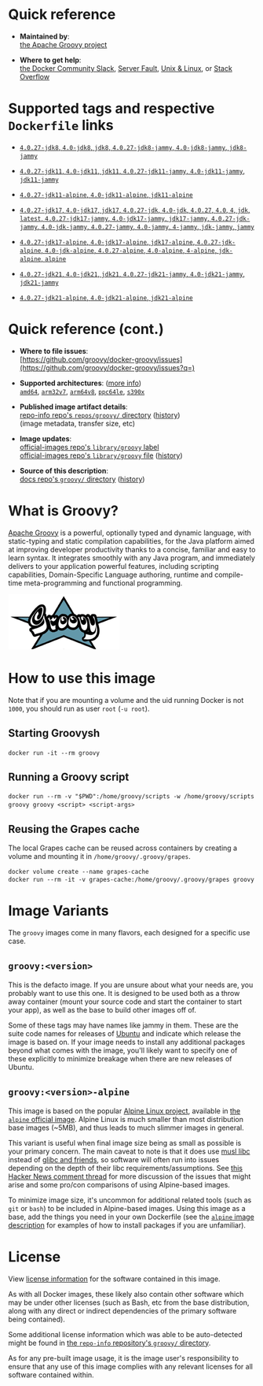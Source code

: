 <!--

********************************************************************************

WARNING:

    DO NOT EDIT "groovy/README.md"

    IT IS AUTO-GENERATED

    (from the other files in "groovy/" combined with a set of templates)

********************************************************************************

-->

# Quick reference

-	**Maintained by**:  
	[the Apache Groovy project](https://github.com/groovy/docker-groovy)

-	**Where to get help**:  
	[the Docker Community Slack](https://dockr.ly/comm-slack), [Server Fault](https://serverfault.com/help/on-topic), [Unix & Linux](https://unix.stackexchange.com/help/on-topic), or [Stack Overflow](https://stackoverflow.com/help/on-topic)

# Supported tags and respective `Dockerfile` links

-	[`4.0.27-jdk8`, `4.0-jdk8`, `jdk8`, `4.0.27-jdk8-jammy`, `4.0-jdk8-jammy`, `jdk8-jammy`](https://github.com/groovy/docker-groovy/blob/56e8c6f9da9d12e66437fab7e591eb1cd535f731/jdk8/Dockerfile)

-	[`4.0.27-jdk11`, `4.0-jdk11`, `jdk11`, `4.0.27-jdk11-jammy`, `4.0-jdk11-jammy`, `jdk11-jammy`](https://github.com/groovy/docker-groovy/blob/56e8c6f9da9d12e66437fab7e591eb1cd535f731/jdk11/Dockerfile)

-	[`4.0.27-jdk11-alpine`, `4.0-jdk11-alpine`, `jdk11-alpine`](https://github.com/groovy/docker-groovy/blob/56e8c6f9da9d12e66437fab7e591eb1cd535f731/jdk11-alpine/Dockerfile)

-	[`4.0.27-jdk17`, `4.0-jdk17`, `jdk17`, `4.0.27-jdk`, `4.0-jdk`, `4.0.27`, `4.0`, `4`, `jdk`, `latest`, `4.0.27-jdk17-jammy`, `4.0-jdk17-jammy`, `jdk17-jammy`, `4.0.27-jdk-jammy`, `4.0-jdk-jammy`, `4.0.27-jammy`, `4.0-jammy`, `4-jammy`, `jdk-jammy`, `jammy`](https://github.com/groovy/docker-groovy/blob/56e8c6f9da9d12e66437fab7e591eb1cd535f731/jdk17/Dockerfile)

-	[`4.0.27-jdk17-alpine`, `4.0-jdk17-alpine`, `jdk17-alpine`, `4.0.27-jdk-alpine`, `4.0-jdk-alpine`, `4.0.27-alpine`, `4.0-alpine`, `4-alpine`, `jdk-alpine`, `alpine`](https://github.com/groovy/docker-groovy/blob/56e8c6f9da9d12e66437fab7e591eb1cd535f731/jdk17-alpine/Dockerfile)

-	[`4.0.27-jdk21`, `4.0-jdk21`, `jdk21`, `4.0.27-jdk21-jammy`, `4.0-jdk21-jammy`, `jdk21-jammy`](https://github.com/groovy/docker-groovy/blob/56e8c6f9da9d12e66437fab7e591eb1cd535f731/jdk21/Dockerfile)

-	[`4.0.27-jdk21-alpine`, `4.0-jdk21-alpine`, `jdk21-alpine`](https://github.com/groovy/docker-groovy/blob/56e8c6f9da9d12e66437fab7e591eb1cd535f731/jdk21-alpine/Dockerfile)

# Quick reference (cont.)

-	**Where to file issues**:  
	[https://github.com/groovy/docker-groovy/issues](https://github.com/groovy/docker-groovy/issues?q=)

-	**Supported architectures**: ([more info](https://github.com/docker-library/official-images#architectures-other-than-amd64))  
	[`amd64`](https://hub.docker.com/r/amd64/groovy/), [`arm32v7`](https://hub.docker.com/r/arm32v7/groovy/), [`arm64v8`](https://hub.docker.com/r/arm64v8/groovy/), [`ppc64le`](https://hub.docker.com/r/ppc64le/groovy/), [`s390x`](https://hub.docker.com/r/s390x/groovy/)

-	**Published image artifact details**:  
	[repo-info repo's `repos/groovy/` directory](https://github.com/docker-library/repo-info/blob/master/repos/groovy) ([history](https://github.com/docker-library/repo-info/commits/master/repos/groovy))  
	(image metadata, transfer size, etc)

-	**Image updates**:  
	[official-images repo's `library/groovy` label](https://github.com/docker-library/official-images/issues?q=label%3Alibrary%2Fgroovy)  
	[official-images repo's `library/groovy` file](https://github.com/docker-library/official-images/blob/master/library/groovy) ([history](https://github.com/docker-library/official-images/commits/master/library/groovy))

-	**Source of this description**:  
	[docs repo's `groovy/` directory](https://github.com/docker-library/docs/tree/master/groovy) ([history](https://github.com/docker-library/docs/commits/master/groovy))

# What is Groovy?

[Apache Groovy](http://groovy-lang.org/) is a powerful, optionally typed and dynamic language, with static-typing and static compilation capabilities, for the Java platform aimed at improving developer productivity thanks to a concise, familiar and easy to learn syntax. It integrates smoothly with any Java program, and immediately delivers to your application powerful features, including scripting capabilities, Domain-Specific Language authoring, runtime and compile-time meta-programming and functional programming.

![logo](https://raw.githubusercontent.com/docker-library/docs/bb5fc730ed18c45d86425f9fa4265d50cb795ec8/groovy/logo.png)

# How to use this image

Note that if you are mounting a volume and the uid running Docker is not `1000`, you should run as user `root` (`-u root`).

## Starting Groovysh

`docker run -it --rm groovy`

## Running a Groovy script

`docker run --rm -v "$PWD":/home/groovy/scripts -w /home/groovy/scripts groovy groovy <script> <script-args>`

## Reusing the Grapes cache

The local Grapes cache can be reused across containers by creating a volume and mounting it in `/home/groovy/.groovy/grapes`.

```console
docker volume create --name grapes-cache
docker run --rm -it -v grapes-cache:/home/groovy/.groovy/grapes groovy
```

# Image Variants

The `groovy` images come in many flavors, each designed for a specific use case.

## `groovy:<version>`

This is the defacto image. If you are unsure about what your needs are, you probably want to use this one. It is designed to be used both as a throw away container (mount your source code and start the container to start your app), as well as the base to build other images off of.

Some of these tags may have names like jammy in them. These are the suite code names for releases of [Ubuntu](https://wiki.ubuntu.com/Releases) and indicate which release the image is based on. If your image needs to install any additional packages beyond what comes with the image, you'll likely want to specify one of these explicitly to minimize breakage when there are new releases of Ubuntu.

## `groovy:<version>-alpine`

This image is based on the popular [Alpine Linux project](https://alpinelinux.org), available in [the `alpine` official image](https://hub.docker.com/_/alpine). Alpine Linux is much smaller than most distribution base images (~5MB), and thus leads to much slimmer images in general.

This variant is useful when final image size being as small as possible is your primary concern. The main caveat to note is that it does use [musl libc](https://musl.libc.org) instead of [glibc and friends](https://www.etalabs.net/compare_libcs.html), so software will often run into issues depending on the depth of their libc requirements/assumptions. See [this Hacker News comment thread](https://news.ycombinator.com/item?id=10782897) for more discussion of the issues that might arise and some pro/con comparisons of using Alpine-based images.

To minimize image size, it's uncommon for additional related tools (such as `git` or `bash`) to be included in Alpine-based images. Using this image as a base, add the things you need in your own Dockerfile (see the [`alpine` image description](https://hub.docker.com/_/alpine/) for examples of how to install packages if you are unfamiliar).

# License

View [license information](http://www.apache.org/licenses/LICENSE-2.0.html) for the software contained in this image.

As with all Docker images, these likely also contain other software which may be under other licenses (such as Bash, etc from the base distribution, along with any direct or indirect dependencies of the primary software being contained).

Some additional license information which was able to be auto-detected might be found in [the `repo-info` repository's `groovy/` directory](https://github.com/docker-library/repo-info/tree/master/repos/groovy).

As for any pre-built image usage, it is the image user's responsibility to ensure that any use of this image complies with any relevant licenses for all software contained within.
